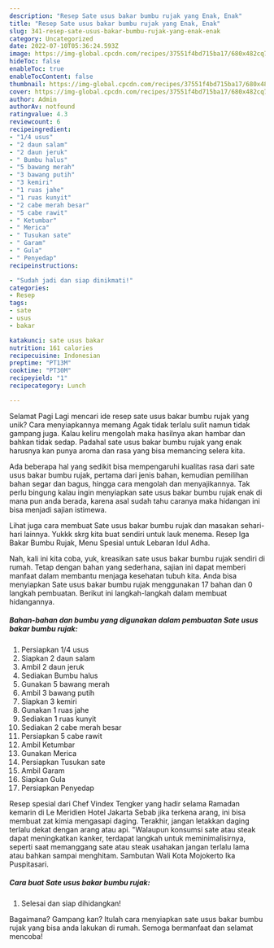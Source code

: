 ```yaml
---
description: "Resep Sate usus bakar bumbu rujak yang Enak, Enak"
title: "Resep Sate usus bakar bumbu rujak yang Enak, Enak"
slug: 341-resep-sate-usus-bakar-bumbu-rujak-yang-enak-enak
category: Uncategorized
date: 2022-07-10T05:36:24.593Z
image: https://img-global.cpcdn.com/recipes/37551f4bd715ba17/680x482cq70/sate-usus-bakar-bumbu-rujak-foto-resep-utama.jpg
hideToc: false
enableToc: true
enableTocContent: false
thumbnail: https://img-global.cpcdn.com/recipes/37551f4bd715ba17/680x482cq70/sate-usus-bakar-bumbu-rujak-foto-resep-utama.jpg
cover: https://img-global.cpcdn.com/recipes/37551f4bd715ba17/680x482cq70/sate-usus-bakar-bumbu-rujak-foto-resep-utama.jpg
author: Admin
authorAv: notfound
ratingvalue: 4.3
reviewcount: 6
recipeingredient:
- "1/4 usus"
- "2 daun salam"
- "2 daun jeruk"
- " Bumbu halus"
- "5 bawang merah"
- "3 bawang putih"
- "3 kemiri"
- "1 ruas jahe"
- "1 ruas kunyit"
- "2 cabe merah besar"
- "5 cabe rawit"
- " Ketumbar"
- " Merica"
- " Tusukan sate"
- " Garam"
- " Gula"
- " Penyedap"
recipeinstructions:

- "Sudah jadi dan siap dinikmati!"
categories:
- Resep
tags:
- sate
- usus
- bakar

katakunci: sate usus bakar 
nutrition: 161 calories
recipecuisine: Indonesian
preptime: "PT13M"
cooktime: "PT30M"
recipeyield: "1"
recipecategory: Lunch

---
```



Selamat Pagi Lagi mencari ide resep sate usus bakar bumbu rujak yang unik? Cara menyiapkannya memang Agak tidak terlalu sulit namun tidak gampang juga. Kalau keliru mengolah maka hasilnya akan hambar dan bahkan tidak sedap. Padahal sate usus bakar bumbu rujak yang enak harusnya kan punya aroma dan rasa yang bisa memancing selera kita.


Ada beberapa hal yang sedikit bisa mempengaruhi kualitas rasa dari sate usus bakar bumbu rujak, pertama dari jenis bahan, kemudian pemilihan bahan segar dan bagus, hingga cara mengolah dan menyajikannya. Tak perlu bingung kalau ingin menyiapkan sate usus bakar bumbu rujak enak di mana pun anda berada, karena asal sudah tahu caranya maka hidangan ini bisa menjadi sajian istimewa.

Lihat juga cara membuat Sate usus bakar bumbu rujak dan masakan sehari-hari lainnya. Yukkk skrg kita buat sendiri untuk lauk menema. Resep Iga Bakar Bumbu Rujak, Menu Spesial untuk Lebaran Idul Adha.


Nah, kali ini kita coba, yuk, kreasikan sate usus bakar bumbu rujak sendiri di rumah. Tetap dengan bahan yang sederhana, sajian ini dapat memberi manfaat dalam membantu menjaga kesehatan tubuh kita. Anda bisa menyiapkan Sate usus bakar bumbu rujak menggunakan 17 bahan dan 0 langkah pembuatan. Berikut ini langkah-langkah dalam membuat hidangannya.

<!--inarticleads1-->

##### Bahan-bahan dan bumbu yang digunakan dalam pembuatan Sate usus bakar bumbu rujak:

1. Persiapkan 1/4 usus
1. Siapkan 2 daun salam
1. Ambil 2 daun jeruk
1. Sediakan  Bumbu halus
1. Gunakan 5 bawang merah
1. Ambil 3 bawang putih
1. Siapkan 3 kemiri
1. Gunakan 1 ruas jahe
1. Sediakan 1 ruas kunyit
1. Sediakan 2 cabe merah besar
1. Persiapkan 5 cabe rawit
1. Ambil  Ketumbar
1. Gunakan  Merica
1. Persiapkan  Tusukan sate
1. Ambil  Garam
1. Siapkan  Gula
1. Persiapkan  Penyedap


Resep spesial dari Chef Vindex Tengker yang hadir selama Ramadan kemarin di Le Meridien Hotel Jakarta Sebab jika terkena arang, ini bisa membuat zat kimia mengasapi daging. Terakhir, jangan letakkan daging terlalu dekat dengan arang atau api. &#34;Walaupun konsumsi sate atau steak dapat meningkatkan kanker, terdapat langkah untuk meminimalisirnya, seperti saat memanggang sate atau steak usahakan jangan terlalu lama atau bahkan sampai menghitam. Sambutan Wali Kota Mojokerto Ika Puspitasari. 

<!--inarticleads2-->

##### Cara buat Sate usus bakar bumbu rujak:


1. Selesai dan siap dihidangkan!



Bagaimana? Gampang kan? Itulah cara menyiapkan sate usus bakar bumbu rujak yang bisa anda lakukan di rumah. Semoga bermanfaat dan selamat mencoba!
